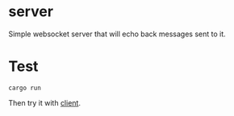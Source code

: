 # server

Simple websocket server that will echo back messages sent to it.

# Test

```
cargo run
```

Then try it with [client](/client).
